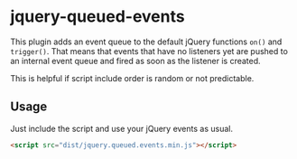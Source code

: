# jquery-queued-events

This plugin adds an event queue to the default jQuery functions `on()` and `trigger()`.
That means that events that have no listeners yet are pushed to an internal event queue and fired as soon as the listener is created.

This is helpful if script include order is random or not predictable. 

## Usage

Just include the script and use your jQuery events as usual.  

```html 
<script src="dist/jquery.queued.events.min.js"></script>
```

